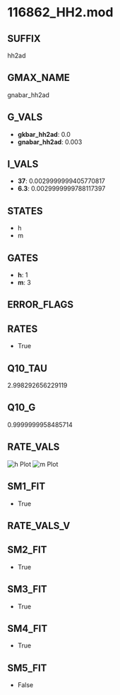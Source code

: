 # 116862_HH2.mod

## SUFFIX

hh2ad

## GMAX_NAME

gnabar_hh2ad

## G_VALS

- **gkbar_hh2ad**: 0.0
- **gnabar_hh2ad**: 0.003

## I_VALS

- **37**: 0.0029999999405770817
- **6.3**: 0.0029999999788117397

## STATES

- h
- m

## GATES

- **h**: 1
- **m**: 3

## ERROR_FLAGS


## RATES

- True

## Q10_TAU

2.998292656229119

## Q10_G

0.9999999958485714

## RATE_VALS

![h Plot](/Users/pbozelos/Dropbox/icg-Chai-Panos/supermodels/output_markdown_files/Na/116862_HH2.mod/images/h.png)
![m Plot](/Users/pbozelos/Dropbox/icg-Chai-Panos/supermodels/output_markdown_files/Na/116862_HH2.mod/images/m.png)

## SM1_FIT

- True

## RATE_VALS_V

## SM2_FIT

- True

## SM3_FIT

- True

## SM4_FIT

- True

## SM5_FIT

- False

